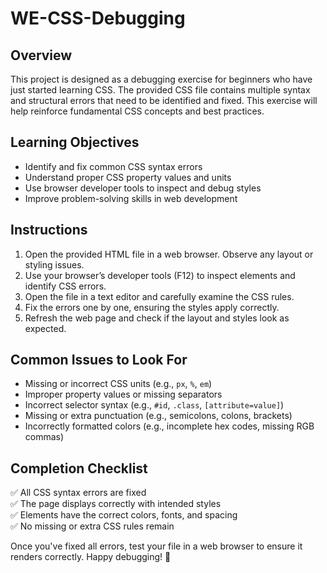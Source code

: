 # WE-CSS-Debugging

## Overview  
This project is designed as a debugging exercise for beginners who have just started learning CSS. The provided CSS file contains multiple syntax and structural errors that need to be identified and fixed. This exercise will help reinforce fundamental CSS concepts and best practices.  

## Learning Objectives  
- Identify and fix common CSS syntax errors  
- Understand proper CSS property values and units  
- Use browser developer tools to inspect and debug styles  
- Improve problem-solving skills in web development  

## Instructions  
1. Open the provided HTML file in a web browser. Observe any layout or styling issues.  
2. Use your browser’s developer tools (F12) to inspect elements and identify CSS errors.  
3. Open the file in a text editor and carefully examine the CSS rules.  
4. Fix the errors one by one, ensuring the styles apply correctly.  
5. Refresh the web page and check if the layout and styles look as expected.  

## Common Issues to Look For  
- Missing or incorrect CSS units (e.g., `px`, `%`, `em`)  
- Improper property values or missing separators  
- Incorrect selector syntax (e.g., `#id`, `.class`, `[attribute=value]`)  
- Missing or extra punctuation (e.g., semicolons, colons, brackets)  
- Incorrectly formatted colors (e.g., incomplete hex codes, missing RGB commas)  

## Completion Checklist  
✅ All CSS syntax errors are fixed  
✅ The page displays correctly with intended styles  
✅ Elements have the correct colors, fonts, and spacing  
✅ No missing or extra CSS rules remain  

Once you've fixed all errors, test your file in a web browser to ensure it renders correctly. Happy debugging! 🚀  
